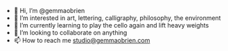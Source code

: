 - 👋 Hi, I’m @gemmaobrien
- 👀 I’m interested in art, lettering, calligraphy, philosophy, the environment
- 🌱 I’m currently learning to play the cello again and lift heavy weights
- 💞️ I’m looking to collaborate on anything
- 📫 How to reach me studio@gemmaobrien.com

<!---
gemmaobrien/gemmaobrien is a ✨ special ✨ repository because its `README.md` (this file) appears on your GitHub profile.
You can click the Preview link to take a look at your changes.
--->
